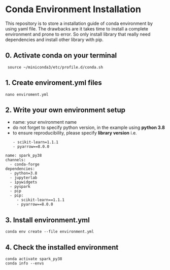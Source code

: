 # Conda Environment Installation
This repository is to store a installation guide of conda environment by using yaml file. The drawbacks are it takes time to install a complete environment and prone to error. So only install library that really need dependencies and install other library with pip.

## 0. Activate conda on your terminal
```
 source ~/miniconda3/etc/profile.d/conda.sh
```

## 1. Create enviroment.yml files
```
nano enviroment.yml
```

## 2. Write your own environment setup
* name: your environment name
* do not forget to specify python version, in the example using **python 3.8**
* to ensure reproducibility, please specify **library version** i.e.
  ```
  - scikit-learn=1.1.1
  - pyarrow==8.0.0 
  ```
```
name: spark_py38  
channels:
  - conda-forge
dependencies:
  - python=3.8
  - jupyterlab
  - ipywidgets
  - pyspark
  - pip
  - pip:
     - scikit-learn==1.1.1
     - pyarrow==8.0.0 
```

## 3. Install environment.yml
```
conda env create --file environment.yml
```

## 4. Check the installed environment
```
conda activate spark_py38
conda info --envs
```
